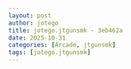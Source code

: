 ```yaml
---
layout: post
author: jotego
title: jotego.jtgunsmk - 3eb462a
date: 2025-10-31
categories: [Arcade, jtgunsmk]
tags: [jotego.jtgunsmk]
---
```


